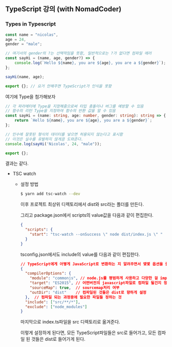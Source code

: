 ## TypeScript 강의 (with NomadCoder)

### Types in Typescript

```typescript
const name = "nicolas",
age = 24,
gender = "male";

// 여기서의 gender의 ?는 선택적임을 뜻함, 일반적으로는 ?가 없다면 컴파일 에러
const sayHi = (name, age, gender?) => {
    console.log(`Hello ${name}, you are ${age}, you are a ${gender}`);
};

sayHi(name, age);

export {}; // 요거 안해주면 TypeScript가 인식을 못함
```

여기에 Type을 첨가해보자

```typescript
// 각 파라메터에 Type을 지정해줌으로써 타입 충돌이나 버그를 예방할 수 있음
// 함수의 리턴 Type을 지정하여 함수의 반환 값을 알 수 있음
const sayHi = (name: string, age: number, gender: string): string => {
    return `Hello ${name}, you are ${age}, you are a ${gender}`;
};

// 인수에 잘못된 형식의 데이터를 넣으면 허용되지 않는다고 표시함
// 이것은 실수를 유발하지 않게끔 도와준다.
console.log(sayHi('Nicolas', 24, "male"));

export {};
```

결과는 같다.

-   TSC watch

    -   설정 방법

        ```bash
        $ yarn add tsc-watch --dev
        ```

        이후 프로젝트 최상위 디렉토리에서 dist와 src라는 폴더를 만든다.

        그리고 package.json에서 scripts의 value값을 다음과 같이 편집한다.

        ```json
        {
          "scripts": {
            "start": "tsc-watch --onSuccess \" node dist/index.js \" "
          }
        }
        
        ```

        tsconfig.json에서도 include의 value를 다음과 같이 편집한다.

        ```json
        // TypeScript에게 어떻게 JavaScript로 변환하는 지 알려주면서 몇몇 옵션을 줄 것
        {
          "compilerOptions": {
            "module": "commonjs", // node.js를 평범하게 사용하고 다양한 걸 import하거나 export할 수 있게 만드는 것
            "target": "ES2015",	// 어떤버전의 javascript파일로 컴파일 될건지 정하는 것
            "sourceMap": true,  // sourcemap처리 여부
            "outDir": "dist"	// 컴파일된 것들은 dist로 향하게 설정
          },  // 컴파일 되는 과정중에 필요한 파일들 정하는 것
          "include": ["src/**/*"],
          "exclude": ["node_modules"]
        }
        
        ```

        마지막으로 index.ts파일을 src 디렉토리로 옮겨준다.

        이렇게 설정하게 된다면, 모든 TypeScript파일들은 src로 들어가고, 모든 컴파일 된 것들은 dist로 들어가게 된다.

